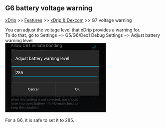 ## G6 battery voltage warning
[xDrip](../../README.md) >> [Features](../Features_page.md) >> [xDrip & Dexcom](../Dexcom_page.md) >> G7 voltage warning  
  
You can adjust the voltage level that xDrip provides a warning for.  
To do that, go to Settings &#8722;> G5/G6/Dex1 Debug Settings &#8722;> Adjust battery warning level  
![](./images/BatteryWarning.png)  
  
For a G6, it is safe to set it to 285.  
  
